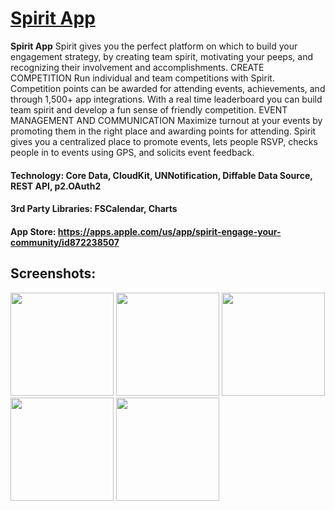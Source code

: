 
# [Spirit App](https://github.com/connorford2/Spirit-iOS)
**Spirit App** Spirit gives you the perfect platform on which to build your engagement strategy, by creating team spirit, motivating your peeps, and recognizing their involvement and accomplishments.
CREATE COMPETITION
Run individual and team competitions with Spirit. Competition points can be awarded for attending events, achievements, and through 1,500+ app integrations. With a real time leaderboard you can build team spirit and develop a fun sense of friendly competition.
EVENT MANAGEMENT AND COMMUNICATION
Maximize turnout at your events by promoting them in the right place and awarding points for attending. Spirit gives you a centralized place to promote events, lets people RSVP, checks people in to events using GPS, and solicits event feedback.

#### Technology: Core Data, CloudKit, UNNotification, Diffable Data Source, REST API, p2.OAuth2
#### 3rd Party Libraries: FSCalendar, Charts
#### App Store: https://apps.apple.com/us/app/spirit-engage-your-community/id872238507

## Screenshots:
<p float="left">
    <img src="https://is4-ssl.mzstatic.com/image/thumb/Purple113/v4/64/26/83/642683f9-9a9f-dc25-c869-6f46983ed940/pr_source.png/460x0w.webp" width="165" />
    <img src="https://is4-ssl.mzstatic.com/image/thumb/Purple123/v4/45/d4/62/45d4621d-d78c-a161-03c0-59de3cca62c7/pr_source.png/460x0w.webp" width="165" />
    <img src="https://is3-ssl.mzstatic.com/image/thumb/Purple113/v4/18/ad/c5/18adc58e-ed44-2f1d-189c-69f399cde5c2/pr_source.png/460x0w.webp" width="165" />
    <img src="https://is4-ssl.mzstatic.com/image/thumb/Purple113/v4/10/42/98/104298a1-6f1e-7da3-b938-6bc03a4b5d95/pr_source.png/460x0w.webp " width="165" />
    <img src="https://is3-ssl.mzstatic.com/image/thumb/Purple123/v4/ac/3c/84/ac3c841c-c6e5-348c-4ce6-d2fd5abae4b2/pr_source.png/460x0w.webp" width="165" />
</p>
